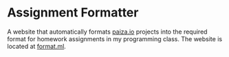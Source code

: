 # Assignment Formatter
A website that automatically formats [paiza.io](https://paiza.io) projects into the required format for homework assignments in my programming class. The website is located at [format.ml](http://format.ml).
